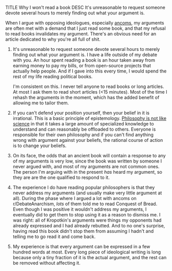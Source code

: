 TITLE Why I won't read a book
DESC It's unreasonable to request someone devote several hours to merely finding out what your argument is.

When I argue with opposing ideologues, especially [ancoms](faction_ancom), my arguments are often met with a demand that I just read some book, and that my refusal to read books invalidates my argument. There's an obvious need for an article dedicated to why you're all full of shit.

1. It's unreasonable to request someone devote several hours to merely finding out what your argument is. I have a life outside of my debate with you. An hour spent reading a book is an hour taken away from earning money to pay my bills, or from open-source projects that actually help people. And if I gave into this every time, I would spend the rest of my life reading political books.

	I'm consistent on this. I never tell anyone to read books or long articles. At most I ask them to read short articles (<15 minutes). Most of the time I rehash the arguments in the moment, which has the added benefit of allowing me to tailor them.

2. If you can't defend your position yourself, then your belief in it is irrational. This is a basic principle of epistemology. [Philosophy is not like science](philosophy) in that it takes a large amount of specialized knowledge to understand and can reasonably be offloaded to others. Everyone is responsible for their own philosophy and if you can't find anything wrong with argument against your beliefs, the rational course of action is to change your beliefs.

3. On its face, the odds that an ancient book will contain a response to any of my arguments is very low, since the book was written by someone I never argued with, and most of my arguments are not common ones. The person I'm arguing with in the present *has* heard my argument, so they are are the one qualified to respond to it.

4. The experience I do have reading popular philosophers is that they never address my arguments (and usually make very little argument at all). During the phase where I argued a lot with ancoms on r/DebateAnarchism, *lots* of them told me to read Conquest of Bread. Even though I was positive it wouldn't address my arguments, I eventually did to get them to stop using it as a reason to dismiss me. I was right: all of Kropotkin's arguments were things my opponents had already expressed and I had already rebutted. And to no one's surprise, having read this book didn't stop them from assuming I hadn't and telling me to go read it and come back.

5. My experience is that every argument can be expressed in a few hundred words at most. Every long piece of ideological writing is long because only a tiny fraction of it is the actual argument, and the rest can be removed without affecting it.
